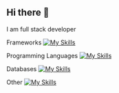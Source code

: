 ## Hi there 👋
I am full stack developer

Frameworks
[![My Skills](https://skillicons.dev/icons?i=react,flutter,nextjs,nodejs,laravel,dotnet,angular,symfony,spring,redux)](https://skillicons.dev)

Programming Languages
[![My Skills](https://skillicons.dev/icons?i=js,dart,html,css,ts,c,cs,php,java,perl,py,materialui,tailwind,threejs)](https://skillicons.dev)

Databases
[![My Skills](https://skillicons.dev/icons?i=mysql,postgres,supabase,firebase,mssql,mongodb)](https://skillicons.dev)

Other
[![My Skills](https://skillicons.dev/icons?i=androidstudio,bitbucket,docker,eclipse,figma,git,github,postman,ubuntu,vercel,vscode)](https://skillicons.dev)
<!--
**mrmuhannadh/mrmuhannadh** is a ✨ _special_ ✨ repository because its `README.md` (this file) appears on your GitHub profile.

Here are some ideas to get you started:

- 🔭 I’m currently working on ...
- 🌱 I’m currently learning ...
- 👯 I’m looking to collaborate on ...
- 🤔 I’m looking for help with ...
- 💬 Ask me about ...
- 📫 How to reach me: ...
- 😄 Pronouns: ...
- ⚡ Fun fact: ...
-->
